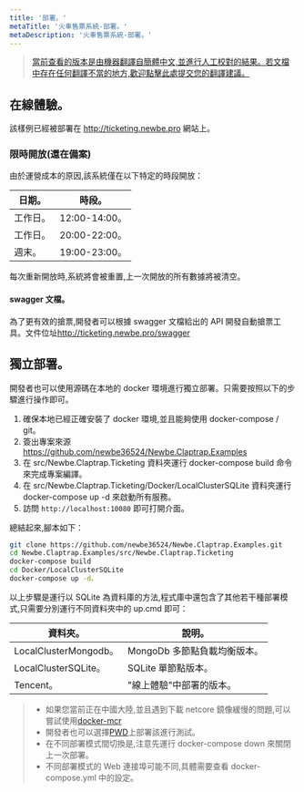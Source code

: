 ```yaml
---
title: '部署。'
metaTitle: '火車售票系統-部署。'
metaDescription: '火車售票系統-部署。'
---
```


> [當前查看的版本是由機器翻譯自簡體中文,並進行人工校對的結果。若文檔中存在任何翻譯不當的地方,歡迎點擊此處提交您的翻譯建議。](https://crwd.in/newbeclaptrap)

## 在線體驗。

該樣例已經被部署在 <http://ticketing.newbe.pro> 網站上。

### 限時開放(還在備案)

由於運營成本的原因,該系統僅在以下特定的時段開放：

| 日期。  | 時段。          |
| ---- | ------------ |
| 工作日。 | 12:00-14:00。 |
| 工作日。 | 20:00-22:00。 |
| 週末。  | 19:00-23:00。 |

每次重新開放時,系統將會被重置,上一次開放的所有數據將被清空。

#### swagger 文檔。

為了更有效的搶票,開發者可以根據 swagger 文檔給出的 API 開發自動搶票工具。文件位址<http://ticketing.newbe.pro/swagger>

## 獨立部署。

開發者也可以使用源碼在本地的 docker 環境進行獨立部署。只需要按照以下的步驟進行操作即可。

1. 確保本地已經正確安裝了 docker 環境,並且能夠使用 docker-compose / git。
2. 簽出專案來源 <https://github.com/newbe36524/Newbe.Claptrap.Examples>
3. 在 src/Newbe.Claptrap.Ticketing 資料夾運行 docker-compose build 命令來完成專案編譯。
4. 在 src/Newbe.Claptrap.Ticketing/Docker/LocalClusterSQLite 資料夾運行 docker-compose up -d 來啟動所有服務。
5. 訪問 `http://localhost:10080` 即可打開介面。

總結起來,腳本如下：

```bash
git clone https://github.com/newbe36524/Newbe.Claptrap.Examples.git
cd Newbe.Claptrap.Examples/src/Newbe.Claptrap.Ticketing
docker-compose build
cd Docker/LocalClusterSQLite
docker-compose up -d。
```

以上步驟是運行以 SQLite 為資料庫的方法,程式庫中還包含了其他若干種部署模式,只需要分別運行不同資料夾中的 up.cmd 即可：

| 資料夾。                 | 說明。                |
| -------------------- | ------------------ |
| LocalClusterMongodb。 | MongoDb 多節點負載均衡版本。 |
| LocalClusterSQLite。  | SQLite 單節點版本。      |
| Tencent。             | "線上體驗"中部署的版本。      |

> - 如果您當前正在中國大陸,並且遇到下載 netcore 鏡像緩慢的問題,可以嘗試使用[docker-mcr](https://github.com/newbe36524/Newbe.McrMirror)
> - 開發者也可以選擇[PWD](https://labs.play-with-docker.com/)上部署該進行測試。
> - 在不同部署模式間切換是,注意先運行 docker-compose down 來關閉上一次部署。
> - 不同部署模式的 Web 連接埠可能不同,具體需要查看 docker-compose.yml 中的設定。
